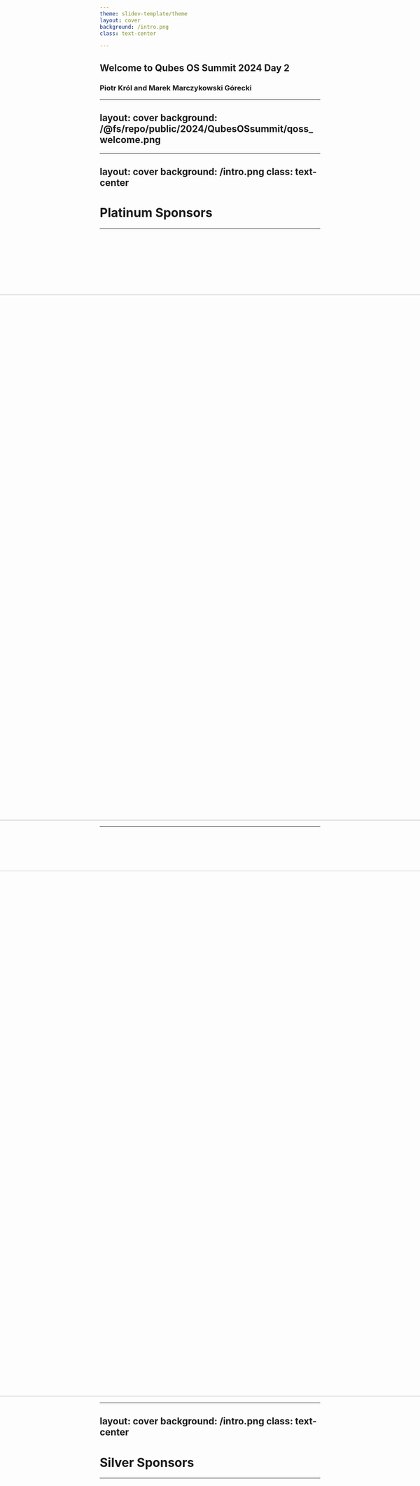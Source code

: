 ```yaml
---
theme: slidev-template/theme
layout: cover
background: /intro.png
class: text-center

---
```

## Welcome to Qubes OS Summit 2024 Day 2

### Piotr Król and Marek Marczykowski Górecki

<!-- markdownlint-disable MD022 MD003 -->
---
layout: cover
background: /@fs/repo/public/2024/QubesOSsummit/qoss_welcome.png
---

---
layout: cover
background: /intro.png
class: text-center
---
<!-- markdownlint-enable MD022 MD003 -->

# Platinum Sponsors

---

<div style="display: flex; justify-content: center; align-items: center;
  margin-top:150px;">
  <center>
    <img src="/@fs/repo/public/2024/QubesOSsummit/fopf_logo.png" width="1200">
  </center>
</div>

<!--

Freedom of the Press Foundation’s generous contribution and commitment to
defending press freedom and digital privacy by building secure communication
tools aligns with Qubes OS Summit goals of coordinating Qubes OS and associated
projects development, like SecureDrop, with community.

-->

---

<div style="display: flex; justify-content: center; align-items: center;
  margin-top:100px;">
<center><img src="/@fs/repo/public/2024/QubesOSsummit/mullvad_logo.png" width="1200"></center>
</div>

<!--

Mullvad’s support for transparency and privacy enhancing technologies is known
in our community. What is more important you can support those who support us
by choosing their products in that way your getting great VPN with possibility
for anonymous or cryptocurrency payment, which is well recognized by
independent reviewers.

-->

<!-- markdownlint-disable MD022 MD003 -->
---
layout: cover
background: /intro.png
class: text-center
---
<!-- markdownlint-enable MD022 MD003 -->

# Silver Sponsors

---

<div style="display: flex; justify-content: center; align-items: center;
  height: 40vh;">
  <img src="/@fs/repo/public/2024/QubesOSsummit/novacustom_logo.png"
    style="max-width: 50%; height: auto;">
  <img src="/@fs/repo/public/2024/QubesOSsummit/nitrokey_logo.png"
    style="max-width: 500%; height: auto;">
</div>

<!--

NovaCustom’s deliver Qubes OS Certified Hardware maximizing transparency and
trustworthiness of our computing.

Nitrokey’s secure our digital life with USB FIDO-compliance tokens as well as
hardware with Heads firmware.

You can always thank them by recommending them and their products.

-->

---

# Day 2 agenda

### 10:00-10:10

#### **_Welcome to Qubes OS Summit 2024 Day 2_** - Piotr (3mdeb), Marek (ITL)

### 10:15-10:35

#### **_NovaCustom: introducing the new Qubes OS certified V54 and V56 Series_** - Wessel & Tijn  (NovaCustom)

### 10:45-11:15

#### **_Implementing UEFI Secure Boot in Qubes OS: Challenges and Future Steps_** - Piotr (3mdeb)

### 11:25-12:15

#### **_GPU passthrough - My personal experience_** - Neowutran (Specialist in OffSec)

### 12:15-13:00

#### **_Joys and sorrows of multi-VM app development: a SecureDrop Workstation case study_** - Francisco Rocha (@deeplow)

### 13:00-14:30

#### **_Lunch_**

---

# Day 2 agenda

### 14:30-15:00

#### **_Qubes in the land of Ansible_** - Kushal (Sunet)

### 15:05-15:35

#### **_Safe disk states as a firmware service, what do we want?_** - Thierry (Heads Maintainer)

### 15:40-16:10

#### **_Qubes & Device_** - Piotr (ITL)

### 16:15-17:00

#### **_Heads rolling release : roles of upstream and downstream forks_** - Thierry (Heads Maintainer)

### 17:10-17:40

#### **_Update on Qubes Air_** - Marek&Frédéric (ITL/Qubes Team)

### 17:50-18:00

#### **_Closing Notes_** - Piotr (3mdeb)

<!-- markdownlint-disable MD022 MD003 -->
---
layout: cover
background: /intro.png
class: text-center
---
<!-- markdownlint-enable MD022 MD003 -->

# Q&A
